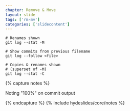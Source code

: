 ```yaml
---
chapter: Remove & Move
layout: slide
tags: ['rm-mv']
categories: ['slidecontent']
---
```


	# Renames shown
	git log --stat -M

	# Show commits from previous filename
	git log --follow <file>

	# Copies & renames shown
	# (superset of -M)
	git log --stat -C

{% capture notes %}

Noting "100%" on commit output

{% endcapture %}
{% include hydeslides/core/notes %}